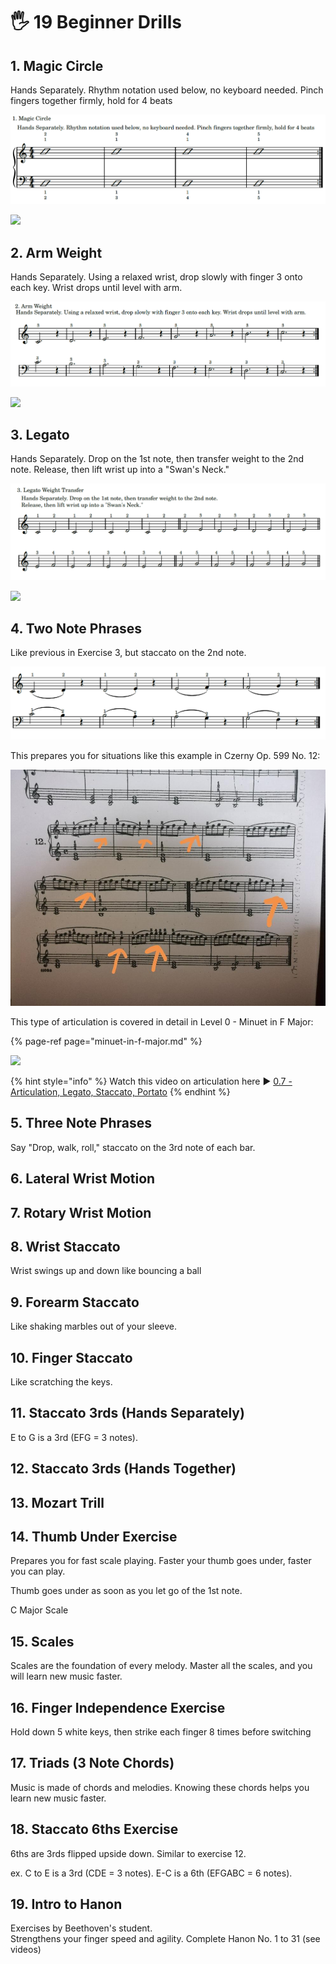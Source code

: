 # 🖐 19 Beginner Drills

## 1. Magic Circle

Hands Separately. Rhythm notation used below, no keyboard needed. Pinch fingers together firmly, hold for 4 beats

![](../../../.gitbook/assets/image%20%2862%29.png)

![](https://embed-fastly.wistia.com/deliveries/0188d42bd9771acd683777b3791dd9c62ad0da7d.jpg?image_play_button_size=2x&image_crop_resized=960x540&image_play_button=1&image_play_button_color=000000e0)

## 2. Arm Weight

Hands Separately. Using a relaxed wrist, drop slowly with finger 3 onto each key. Wrist drops until level with arm.

![](../../../.gitbook/assets/image%20%2854%29.png)

![](https://embedwistia-a.akamaihd.net/deliveries/2775b693b540931932c9ee7947de5d38ff0be579.jpg?image_play_button_size=2x&image_crop_resized=960x540&image_play_button=1&image_play_button_color=000000e0)

## 3. Legato

Hands Separately. Drop on the 1st note, then transfer weight to the 2nd note. Release, then lift wrist up into a "Swan's Neck."

![](../../../.gitbook/assets/image%20%2857%29.png)

![](https://embed-fastly.wistia.com/deliveries/e14edc807fdb6633b05cdbca39320be90011ae17.jpg?image_play_button_size=2x&image_crop_resized=960x540&image_play_button=1&image_play_button_color=000000e0)



## 4. Two Note Phrases

Like previous in Exercise 3, but staccato on the 2nd note.

![](../../../.gitbook/assets/image%20%2855%29.png)

This prepares you for situations like this example in Czerny Op. 599 No. 12:

![](../../../.gitbook/assets/image%20%2861%29.png)

This type of articulation is covered in detail in Level 0 - Minuet in F Major:

{% page-ref page="minuet-in-f-major.md" %}

![](https://embedwistia-a.akamaihd.net/deliveries/99d15e0675ac5560da2e7e8d81639fc3f740168b.jpg?image_play_button_size=2x&image_crop_resized=960x540&image_play_button=1&image_play_button_color=000000e0)

{% hint style="info" %}
Watch this video on articulation here ▶  [0.7 - Articulation, Legato, Staccato, Portato](https://courses.easypianohacks.com/courses/classical-piano-in-10-levels/597973-0c-repertoire/1989328-0-7-articulation-legato-staccato-portato?wvideo=v1he9nfvi2)
{% endhint %}



## 5. Three Note Phrases

Say "Drop, walk, roll," staccato on the 3rd note of each bar.





## 6. Lateral Wrist Motion









## 7. Rotary Wrist Motion





## 8. Wrist Staccato

Wrist swings up and down like bouncing a ball





## 9. Forearm Staccato

Like shaking marbles out of your sleeve.



##  10. Finger Staccato

Like scratching the keys.





## 11. Staccato 3rds \(Hands Separately\)

E to G is a 3rd \(EFG = 3 notes\).







## 12. Staccato 3rds \(Hands Together\)





 

## 13. Mozart Trill









## 14. Thumb Under Exercise

Prepares you for fast scale playing. Faster your thumb goes under, faster you can play.









Thumb goes under as soon as you let go of the 1st note.







C Major Scale





## 15. Scales



Scales are the foundation of every melody. Master all the scales, and you will learn new music faster.









## 16. Finger Independence Exercise

Hold down 5 white keys, then strike each finger 8 times before switching





## 17. Triads \(3 Note Chords\)

Music is made of chords and melodies. Knowing these chords helps you learn new music faster.







## 18. Staccato 6ths Exercise

6ths are 3rds flipped upside down. Similar to exercise 12.   
  
ex. C to E is a 3rd \(CDE = 3 notes\). E-C is a 6th \(EFGABC = 6 notes\).





## 19. Intro to Hanon 

Exercises by Beethoven's student.   
Strengthens your finger speed and agility. Complete Hanon No. 1 to 31 \(see videos\)



